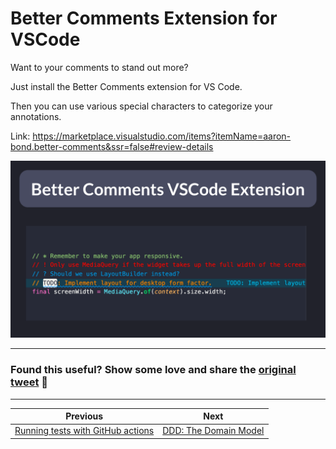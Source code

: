 # Better Comments Extension for VSCode

Want to your comments to stand out more?

Just install the Better Comments extension for VS Code.

Then you can use various special characters to categorize your annotations.

Link: https://marketplace.visualstudio.com/items?itemName=aaron-bond.better-comments&ssr=false#review-details

![](028-better-comments.png)

---

### Found this useful? Show some love and share the [original tweet](https://twitter.com/biz84/status/1489620510887587841) 🙏

---

| Previous | Next |
| -------- | ---- |
| [Running tests with GitHub actions](../0026-running-tests-with-github-actions/index.md) | [DDD: The Domain Model](../0028-ddd-the-domain-model/index.md) |